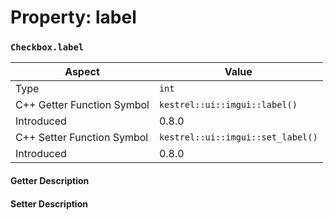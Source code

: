 
# Property: label
### `Checkbox.label`

| Aspect | Value |
| --- | --- |
| Type | `int` |
| C++ Getter Function Symbol | `kestrel::ui::imgui::label()` |
| Introduced | 0.8.0 |
| C++ Setter Function Symbol | `kestrel::ui::imgui::set_label()` |
| Introduced | 0.8.0 |

#### Getter Description

#### Setter Description

